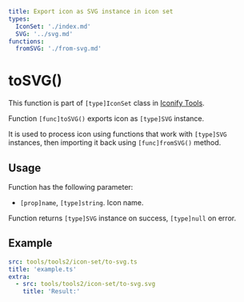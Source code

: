 ```yaml
title: Export icon as SVG instance in icon set
types:
  IconSet: './index.md'
  SVG: '../svg.md'
functions:
  fromSVG: './from-svg.md'
```

# toSVG()

This function is part of `[type]IconSet` class in [Iconify Tools](../index.md).

Function `[func]toSVG()` exports icon as `[type]SVG` instance.

It is used to process icon using functions that work with `[type]SVG` instances, then importing it back using `[func]fromSVG()` method.

## Usage

Function has the following parameter:

- `[prop]name`, `[type]string`. Icon name.

Function returns `[type]SVG` instance on success, `[type]null` on error.

## Example

```yaml
src: tools/tools2/icon-set/to-svg.ts
title: 'example.ts'
extra:
  - src: tools/tools2/icon-set/to-svg.svg
    title: 'Result:'
```

